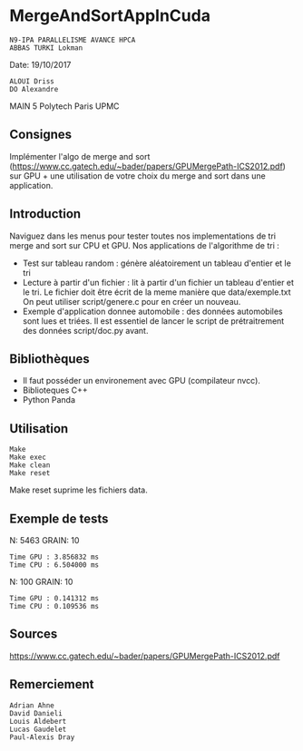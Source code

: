 MergeAndSortAppInCuda
===
    N9-IPA PARALLELISME AVANCE HPCA
    ABBAS TURKI Lokman

Date: 19/10/2017

    ALOUI Driss
    DO Alexandre
    
MAIN 5 Polytech Paris UPMC

Consignes
------------
Implémenter l'algo de merge and sort (https://www.cc.gatech.edu/~bader/papers/GPUMergePath-ICS2012.pdf) sur GPU + une utilisation de votre choix du merge and sort dans une application.

Introduction
------------
Naviguez dans les menus pour tester toutes nos implementations de tri merge and sort sur CPU et GPU.
Nos applications de l'algorithme de tri :
- Test sur tableau random : génère aléatoirement un tableau d'entier et le tri
- Lecture à partir d'un fichier : lit à partir d'un fichier un tableau d'entier et le tri.
  Le fichier doit être écrit de la meme manière que data/exemple.txt
  On peut utiliser script/genere.c pour en créer un nouveau.
- Exemple d'application donnee automobile : des données automobiles sont lues et triées.
  Il est essentiel de lancer le script de prétraitrement des données script/doc.py avant.

Bibliothèques
------------
- Il faut posséder un environement avec GPU (compilateur nvcc).
- Biblioteques C++
- Python Panda

Utilisation
------------

    Make
    Make exec
    Make clean
    Make reset
    
Make reset suprime les fichiers data.

Exemple de tests
------------

N: 5463 GRAIN: 10

    Time GPU : 3.856832 ms
    Time CPU : 6.504000 ms
    

N: 100 GRAIN: 10

    Time GPU : 0.141312 ms
    Time CPU : 0.109536 ms

Sources
------------
https://www.cc.gatech.edu/~bader/papers/GPUMergePath-ICS2012.pdf

Remerciement
------------

    Adrian Ahne
    David Danieli
    Louis Aldebert
    Lucas Gaudelet
    Paul-Alexis Dray


